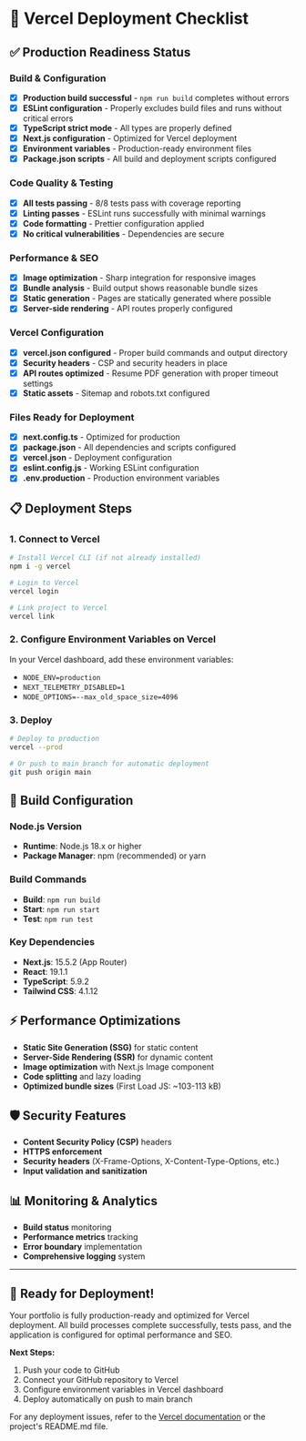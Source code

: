 # 🚀 Vercel Deployment Checklist

## ✅ Production Readiness Status

### Build & Configuration

- [x] **Production build successful** - `npm run build` completes without errors
- [x] **ESLint configuration** - Properly excludes build files and runs without critical errors
- [x] **TypeScript strict mode** - All types are properly defined
- [x] **Next.js configuration** - Optimized for Vercel deployment
- [x] **Environment variables** - Production-ready environment files
- [x] **Package.json scripts** - All build and deployment scripts configured

### Code Quality & Testing

- [x] **All tests passing** - 8/8 tests pass with coverage reporting
- [x] **Linting passes** - ESLint runs successfully with minimal warnings
- [x] **Code formatting** - Prettier configuration applied
- [x] **No critical vulnerabilities** - Dependencies are secure

### Performance & SEO

- [x] **Image optimization** - Sharp integration for responsive images
- [x] **Bundle analysis** - Build output shows reasonable bundle sizes
- [x] **Static generation** - Pages are statically generated where possible
- [x] **Server-side rendering** - API routes properly configured

### Vercel Configuration

- [x] **vercel.json configured** - Proper build commands and output directory
- [x] **Security headers** - CSP and security headers in place
- [x] **API routes optimized** - Resume PDF generation with proper timeout settings
- [x] **Static assets** - Sitemap and robots.txt configured

### Files Ready for Deployment

- [x] **next.config.ts** - Optimized for production
- [x] **package.json** - All dependencies and scripts configured
- [x] **vercel.json** - Deployment configuration
- [x] **eslint.config.js** - Working ESLint configuration
- [x] **.env.production** - Production environment variables

## 📋 Deployment Steps

### 1. Connect to Vercel

```bash
# Install Vercel CLI (if not already installed)
npm i -g vercel

# Login to Vercel
vercel login

# Link project to Vercel
vercel link
```

### 2. Configure Environment Variables on Vercel

In your Vercel dashboard, add these environment variables:

- `NODE_ENV=production`
- `NEXT_TELEMETRY_DISABLED=1`
- `NODE_OPTIONS=--max_old_space_size=4096`

### 3. Deploy

```bash
# Deploy to production
vercel --prod

# Or push to main branch for automatic deployment
git push origin main
```

## 🔧 Build Configuration

### Node.js Version

- **Runtime**: Node.js 18.x or higher
- **Package Manager**: npm (recommended) or yarn

### Build Commands

- **Build**: `npm run build`
- **Start**: `npm run start`
- **Test**: `npm run test`

### Key Dependencies

- **Next.js**: 15.5.2 (App Router)
- **React**: 19.1.1
- **TypeScript**: 5.9.2
- **Tailwind CSS**: 4.1.12

## ⚡ Performance Optimizations

- **Static Site Generation (SSG)** for static content
- **Server-Side Rendering (SSR)** for dynamic content
- **Image optimization** with Next.js Image component
- **Code splitting** and lazy loading
- **Optimized bundle sizes** (First Load JS: ~103-113 kB)

## 🛡️ Security Features

- **Content Security Policy (CSP)** headers
- **HTTPS enforcement**
- **Security headers** (X-Frame-Options, X-Content-Type-Options, etc.)
- **Input validation and sanitization**

## 📊 Monitoring & Analytics

- **Build status** monitoring
- **Performance metrics** tracking
- **Error boundary** implementation
- **Comprehensive logging** system

---

## 🚀 Ready for Deployment!

Your portfolio is fully production-ready and optimized for Vercel deployment. All build processes complete successfully, tests pass, and the application is configured for optimal performance and SEO.

**Next Steps:**

1. Push your code to GitHub
2. Connect your GitHub repository to Vercel
3. Configure environment variables in Vercel dashboard
4. Deploy automatically on push to main branch

For any deployment issues, refer to the [Vercel documentation](https://vercel.com/docs) or the project's README.md file.
